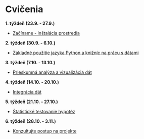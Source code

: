 # Cvičenia

**1. týždeň (23.9. - 27.9.)**

- [Začíname - inštalácia prostredia](01.md)

**2. týždeň (30.9. - 6.10.)**

- [Základné použitie jazyka Python a knižníc na prácu s dátami](02.md)

**3. týždeň (7.10. - 13.10.)**

- [Prieskumná analýza a vizualizácia dát](03/03.md)

**4. týždeň (14.10. - 20.10.)**

- [Integrácia dát](04.md)

**5. týždeň (21.10. - 27.10.)**

- [Štatistické testovanie hypotéz](05/05.md)

**6. týždeň (28.10. - 3.11.)**

- [Konzultujte postup na projekte](06.md)